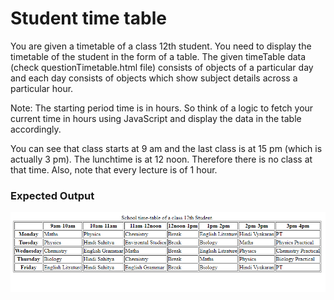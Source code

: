 # Student time table

You are given a timetable of a class 12th student. You need to display the timetable of the student in the form of a table. The given timeTable data (check questionTimetable.html file) consists of objects of a particular day and each day consists of objects which show subject details across a particular hour.

Note: The starting period time is in hours. So think of a logic to fetch your current time in hours using JavaScript and display the data in the table accordingly.

You can see that class starts at 9 am and the last class is at 15 pm (which is actually 3 pm). The lunchtime is at 12 noon. Therefore there is no class at that time. Also, note that every lecture is of 1 hour.

### Expected Output

<img src="./outputTimetable.png">
